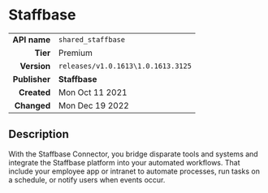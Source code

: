 # Staffbase
| | |
|-:|-|
|**API name**|`shared_staffbase`|
|**Tier**|Premium|
|**Version**|`releases/v1.0.1613\1.0.1613.3125`|
|**Publisher**|**Staffbase**|
|**Created**|Mon Oct 11 2021|
|**Changed**|Mon Dec 19 2022|

## Description
With the Staffbase Connector, you bridge disparate tools and systems and integrate the Staffbase platform into your automated workflows. That include your employee app or intranet to automate processes, run tasks on a schedule, or notify users when events occur.
